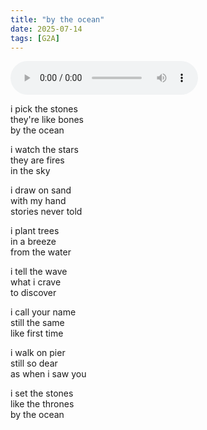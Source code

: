 ```yaml
---
title: "by the ocean"
date: 2025-07-14
tags: [G2A]
---
```


<audio controls src="/by-the-ocean.ogg" preload="metadata"></audio>

i pick the stones  
they're like bones  
by the ocean  

i watch the stars  
they are fires  
in the sky  

i draw on sand  
with my hand  
stories never told  

i plant trees  
in a breeze  
from the water  

i tell the wave  
what i crave  
to discover  

i call your name  
still the same  
like first time  

i walk on pier  
still so dear  
as when i saw you  

i set the stones  
like the thrones  
by the ocean  
